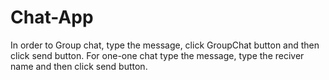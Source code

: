# Chat-App
In order to Group chat, type the message, click GroupChat button and then click send button.
For one-one chat type the message, type the reciver name and then click send button.
